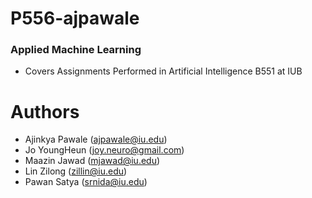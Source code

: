 
# P556-ajpawale
### Applied Machine Learning

 * Covers Assignments Performed in Artificial Intelligence B551 at IUB

# Authors
- Ajinkya Pawale (ajpawale@iu.edu)
- Jo YoungHeun (joy.neuro@gmail.com)
- Maazin Jawad (mjawad@iu.edu)
- Lin Zilong (zillin@iu.edu)
- Pawan Satya (srnida@iu.edu)
 
